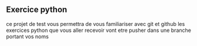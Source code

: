 ## Exercice python

ce projet de test vous permettra de vous familiariser avec git et github
les exercices python que vous aller recevoir vont etre pusher dans une branche portant vos noms